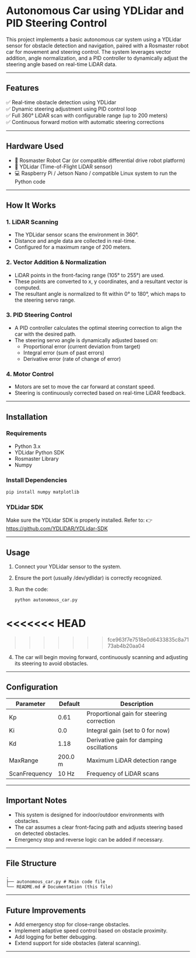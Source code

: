 # Autonomous Car using YDLidar and PID Steering Control

This project implements a basic autonomous car system using a YDLidar sensor for obstacle detection and navigation, paired with a Rosmaster robot car for movement and steering control. The system leverages vector addition, angle normalization, and a PID controller to dynamically adjust the steering angle based on real-time LiDAR data.

---

## Features

✅ Real-time obstacle detection using YDLidar  
✅ Dynamic steering adjustment using PID control loop  
✅ Full 360° LiDAR scan with configurable range (up to 200 meters)  
✅ Continuous forward motion with automatic steering corrections

---

## Hardware Used

- 🚗 Rosmaster Robot Car (or compatible differential drive robot platform)
- 🔧 YDLidar (Time-of-Flight LiDAR sensor)
- 💻 Raspberry Pi / Jetson Nano / compatible Linux system to run the Python code

---

## How It Works

### 1. LiDAR Scanning

- The YDLidar sensor scans the environment in 360°.
- Distance and angle data are collected in real-time.
- Configured for a maximum range of 200 meters.

### 2. Vector Addition & Normalization

- LiDAR points in the front-facing range (105° to 255°) are used.
- These points are converted to x, y coordinates, and a resultant vector is computed.
- The resultant angle is normalized to fit within 0° to 180°, which maps to the steering servo range.

### 3. PID Steering Control

- A PID controller calculates the optimal steering correction to align the car with the desired path.
- The steering servo angle is dynamically adjusted based on:
  - Proportional error (current deviation from target)
  - Integral error (sum of past errors)
  - Derivative error (rate of change of error)

### 4. Motor Control

- Motors are set to move the car forward at constant speed.
- Steering is continuously corrected based on real-time LiDAR feedback.

---

## Installation

### Requirements

- Python 3.x
- YDLidar Python SDK
- Rosmaster Library
- Numpy

### Install Dependencies

```bash
pip install numpy matplotlib
```

### YDLidar SDK

Make sure the YDLidar SDK is properly installed. Refer to:
👉 https://github.com/YDLIDAR/YDLidar-SDK

---

## Usage

1. Connect your YDLidar sensor to the system.
2. Ensure the port (usually /dev/ydlidar) is correctly recognized.
3. Run the code:

   ```bash
   python autonomous_car.py
   ```

<<<<<<< HEAD
=======

>>>>>>> fce963f7e7518e0d6433835c8a7173ab4b20aa04
4. The car will begin moving forward, continuously scanning and adjusting its steering to avoid obstacles.

---

## Configuration

| Parameter     | Default | Description                               |
| ------------- | ------- | ----------------------------------------- |
| Kp            | 0.61    | Proportional gain for steering correction |
| Ki            | 0.0     | Integral gain (set to 0 for now)          |
| Kd            | 1.18    | Derivative gain for damping oscillations  |
| MaxRange      | 200.0 m | Maximum LiDAR detection range             |
| ScanFrequency | 10 Hz   | Frequency of LiDAR scans                  |

---

## Important Notes

- This system is designed for indoor/outdoor environments with obstacles.
- The car assumes a clear front-facing path and adjusts steering based on detected obstacles.
- Emergency stop and reverse logic can be added if necessary.

---

## File Structure

```
.
├── autonomous_car.py # Main code file
└── README.md # Documentation (this file)
```

---

## Future Improvements

- Add emergency stop for close-range obstacles.
- Implement adaptive speed control based on obstacle proximity.
- Add logging for better debugging.
- Extend support for side obstacles (lateral scanning).

---
